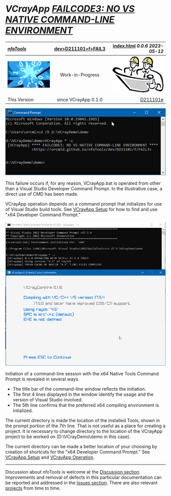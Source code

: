 <!-- index.md 0.0.6                 UTF-8                          2023-05-12
     ----1----|----2----|----3----|----4----|----5----|----6----|----7----|--*

              FAILCODE3: NO VS NATIVE COMMAND-LINE ENVIRONMENT
     -->

# ***VCrayApp** [FAILCODE3: NO VS NATIVE COMMAND-LINE ENVIRONMENT](.)*

| ***[nfoTools](../../../../)*** | [dev](../../../)[>D211101](../../)[>f](../)[>FAIL3](.) | [index.html](index.html) ***0.0.6 2023-05-12*** |
| :--                |       :-:          | --: |
| ![nfotools](../../../../images/nfoWorks-2014-06-02-1702-LogoSmall.png) | Work-in-Progress | ![Hard Hat Area](../../../../images/hardhat-logo.gif) |
|              |                     |           |
| This Version | since VCrayApp 0.1.0 | [D211101e](../../e) |

![FAILCODE3 Message](FAIL3-2023-05-12-1021-VCrayApp-0.1.0.png)

This failure occurs if, for any reason, VCrayApp.bat is operated from other
than a Visual Studio Developer Command Prompt.  In the illustrative case, a
direct use of CMD has been made.

VCrayApp operation depends on a command prompt that initializes for use of
Visual Studio build tools.  See [VCrayApp Setup](../../a) for how to find and
use "x64 Developer Command Prompt."

![no-failure in contrast](pretty-2023-05-12-1040-VCrayApp-0.1.0.png)

Initiation of a command-line session with the x64 Native Tools Command Prompt
is revealed in several ways.

* The title bar of the command-line window reflects the initiation.
* The first 4 lines displayed in the window identify the usage and the
version of Visual Studio involved.
* The 5th line confirms that the preferred x64 compiling environment is
intialized.

The current directory is made the location of the installed Tools, shown
in the prompt portion of the 7th line.  That is not useful as a place for
creating a project.  It is necessary to change directory to the location
of the VCrayApp project to be worked on (D:\VCrayDemo\demo in this case).

The current directory can be made a better location of your choosing by
creation of shortcuts for the "x64 Developer Command Prompt."  See
[VCrayApp Setup](../../a) and [VCrayApp Operation](../../b/).

----

Discussion about nfoTools is welcome at the
[Discussion section](https://github.com/orcmid/nfoTools/discussions).
Improvements and removal of defects in this particular documentation can be
reported and addressed in the
[Issues section](https://github.com/orcmid/nfoTools/issues).  There are also
relevant [projects](https://github.com/orcmid/nfoTools/projects?type=classic)
from time to time.

<!-- ----1----|----2----|----3----|----4----|----5----|----6----|----7----|--*

     0.0.6 2023-05-12T20:32Z Fix typo
     0.0.5 2023-05-12T19:54Z Update to VCrayApp=0.1.0 release candidate
     0.0.4 2023-05-07T19:52Z Reflect transposition to new location
     0.0.3 2023-04-21T19:04Z Touch-ups
     0.0.2 2023-04-14T17:44Z Fix simple typo
     0.0.0 2023-04-12T20:46Z Initial page from 0.0.0 FAIL2 boilerplate.

               *** end D211101/f/FAIL3/index.md ***
     -->
